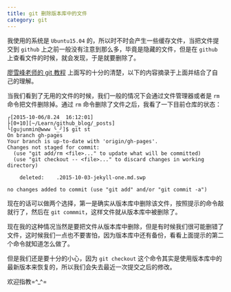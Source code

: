 ```yaml
---
title: git 删除版本库中的文件
category: git
---
```


我使用的系统是 `Ubuntu15.04` 的，所以时不时会产生一些缓存文件，当把文件提交到 `github` 上之前一般没有注意到那么多，毕竟是隐藏的文件，但是在 `github` 上查看文件的时候，就会发现，于是就要删除了。

[廖雪峰老师的 git 教程](http://www.liaoxuefeng.com/wiki/0013739516305929606dd18361248578c67b8067c8c017b000/0013758392816224cafd33c44b4451887cc941e6716805c000) 上面写的十分的清楚，以下的内容摘录于上面并结合了自己的理解。

当我们看到了无用的文件的时候，我们一般的情况下会通过文件管理器或者是 `rm` 命令把文件删除掉。通过 `rm` 命令删除了文件之后，我看了一下目前仓库的状态：

    ┌[2015-10-06/8.24  16:12:01]
    ├[0+10][~/Learn/github_blog/_posts]
    └[gujunmin@www ╰_╯]$ git st
    On branch gh-pages
    Your branch is up-to-date with 'origin/gh-pages'.
    Changes not staged for commit:
      (use "git add/rm <file>..." to update what will be committed)
      (use "git checkout -- <file>..." to discard changes in working directory)
    
        deleted:    .2015-10-03-jekyll-one.md.swp
    
    no changes added to commit (use "git add" and/or "git commit -a")

现在的话可以做两个选择，第一是确实从版本库中删除该文件，按照提示的命令敲就行了，然后在 `git commmit`，这样文件就从版本库中被删除了。

现在我的这种情况当然是要把文件从版本库中删除，但是有时候我们很可能删错了文件，这时候我们一点也不要害怕，因为版本库中还有备份，看看上面提示的第二个命令就知道怎么做了。

但是我们还是要十分的小心，因为 `git checkout` 这个命令其实是使用版本库中的最新版本来恢复的，所以我们会失去最近一次提交之后的修改。

欢迎指教=^_^=
